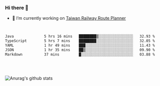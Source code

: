 ### Hi there 👋

- 🔭 I’m currently working on [Taiwan Railway Route Planner](https://github.com/Taiwan-Railway-Route-Planner)

<br/>

<!--START_SECTION:waka-->

```txt
Java              5 hrs 16 mins   ████████▒░░░░░░░░░░░░░░░░   32.93 %
TypeScript        5 hrs 7 mins    ████████░░░░░░░░░░░░░░░░░   32.05 %
YAML              1 hr 49 mins    ███░░░░░░░░░░░░░░░░░░░░░░   11.43 %
JSON              1 hr 35 mins    ██▒░░░░░░░░░░░░░░░░░░░░░░   09.90 %
Markdown          37 mins         █░░░░░░░░░░░░░░░░░░░░░░░░   03.88 %
```

<!--END_SECTION:waka-->

<br/>
<br/>

![Anurag's github stats](https://github-readme-stats.vercel.app/api?username=DepickereSven&show_icons=true&theme=tokyonight)



<!--
**DepickereSven/DepickereSven** is a ✨ _special_ ✨ repository because its `README.md` (this file) appears on your GitHub profile.

Here are some ideas to get you started:

- 🔭 I’m currently working on ...
- 🌱 I’m currently learning ...
- 👯 I’m looking to collaborate on ...
- 🤔 I’m looking for help with ...
- 💬 Ask me about ...
- 📫 How to reach me: ...
- 😄 Pronouns: ...
- ⚡ Fun fact: ...
-->
